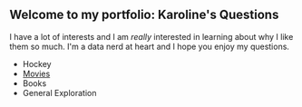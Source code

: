 ## Welcome to my portfolio: Karoline's Questions

I have a lot of interests and I am _really_ interested in learning about why I like them so much. I'm a data nerd at heart and I hope you enjoy my questions.

<ul>
<li>Hockey</li>
<li><a href="movie-dataset" title="Movies">Movies</a></li>
<li>Books</li>
<li>General Exploration</li>
  </ul>
